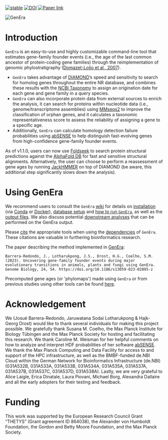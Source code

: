 

[![stable](http://badges.github.io/stability-badges/dist/stable.svg)](http://github.com/badges/stability-badges)
[![DOI](https://zenodo.org/badge/483209866.svg)](https://zenodo.org/badge/latestdoi/483209866)
[![Paper link](https://img.shields.io/badge/Published_in-Genome_Biology-badge?labelColor=%23CBE059&color=%231D3050)](https://genomebiology.biomedcentral.com/articles/10.1186/s13059-023-02895-z)


![GenEra](https://github.com/josuebarrera/GenEra/blob/main/logo.png)

Introduction
============

`GenEra` is an easy-to-use and highly customizable command-line tool that estimates gene-family founder events (i.e., the age of the last common ancestor of protein-coding gene families) through the reimplementation of genomic phylostratigraphy ([Domazet-Lošo et al., 2007](https://www.sciencedirect.com/science/article/pii/S0168952507002995)).
-	`GenEra` takes advantage of [DIAMOND](https://github.com/bbuchfink/diamond "DIAMOND")’s speed and sensitivity to search for homolog genes throughout the entire NR database, and combines these results with the [NCBI Taxonomy](https://www.ncbi.nlm.nih.gov/taxonomy "NCBI Taxonomy") to assign an origination date for each gene and gene family in a query species.
-	`GenEra` can also incorporate protein data from external sources to enrich the analysis, it can search for proteins within nucleotide data (i.e., genome/transcriptome assemblies) using [MMseqs2](https://github.com/soedinglab/MMseqs2 "MMseqs2") to improve the classification of orphan genes, and it calculates a taxonomic representativeness score to assess the reliability of assigning a gene to a specific age.
-	Additionally, `GenEra` can calculate homology detection failure probabilities using [abSENSE](https://github.com/caraweisman/abSENSE "abSENSE") to help distinguish fast-evolving genes from high-confidence gene-family founder events. 

As of v1.1.0, users can now use [Foldseek](https://github.com/steineggerlab/foldseek "Foldseek") to search protein structural predictions against the [AlphaFold DB](https://alphafold.ebi.ac.uk/ "AlphaFold DB") for fast and sensitive structural alignments. Alternatively, the user can choose to perform a reassessment of gene ages by running [JackHMMER](http://hmmer.org/ "JackHMMER") on top of DIAMOND (be aware, this additional step significantly slows down the analysis).

Using GenEra
=========

We recommend users to consult the `GenEra` [wiki](https://github.com/josuebarrera/GenEra/wiki) for details on [installation](https://github.com/josuebarrera/GenEra/wiki/Installing-GenEra) (via [Conda](https://github.com/josuebarrera/GenEra/wiki/Installing-GenEra#conda-installation) or [Docker](https://github.com/josuebarrera/GenEra/wiki/Installing-GenEra#docker-installation)), [database setup](https://github.com/josuebarrera/GenEra/wiki/Setting-up-the-database(s)) and [how to run `GenEra`](https://github.com/josuebarrera/GenEra/wiki/Running-GenEra), as well as the [output files](https://github.com/josuebarrera/GenEra/wiki/GenEra-output).
We also discuss potential [downstream analyses](https://github.com/josuebarrera/GenEra/wiki/Downstream-analyses) that can be performed on the GenEra output.

Please [cite](https://github.com/josuebarrera/GenEra/wiki/Citations) the appropriate tools when using the [dependencies](https://github.com/josuebarrera/GenEra/wiki#dependencies) of `GenEra`. These citations are valuable in furthering bioinformatics research.

The paper describing the method implemented in [GenEra](https://genomebiology.biomedcentral.com/articles/10.1186/s13059-023-02895-z):
```console
Barrera-Redondo, J., Lotharukpong, J.S., Drost, H.G., Coelho, S.M. (2023). Uncovering gene-family founder events during major evolutionary transitions in animals, plants and fungi using GenEra. Genome Biology, 24, 54. https://doi.org/10.1186/s13059-023-02895-z
```

Precomputed gene ages (or 'phylomaps') made using `GenEra` or from previous studies using other tools can be found [here](https://github.com/HajkD/published_phylomaps).

Acknowledgement
=========

We (Josué Barrera-Redondo, Jaruwatana Sodai Lotharukpong & Hajk-Georg Drost) would like to thank several individuals for making this project possible. 
We gratefully thank Susana M. Coelho, the Max Planck Institute for Biology Tübingen and the Max Planck Society for hosting and facilitating this research.
We thank Caroline M. Weisman for her helpful comments on how to analyze and interpret HDF probabilities of her software [abSENSE](https://github.com/caraweisman/abSENSE).
We thank the Max Planck Computing and Data Facility for access to and support of the HPC infrastructure, as well as the BMBF-funded de.NBI Cloud within the German Network for Bioinformatics Infrastructure (de.NBI) (031A532B, 031A533A, 031A533B, 031A534A, 031A535A, 031A537A, 031A537B, 031A537C, 031A537D, 031A538A).
Lastly, we are very grateful to Alice Laigle, Erica Dinatale, Laura Piovani, Michael Borg, Alexandra Dallaire and all the early adopters for their testing and feedback.

Funding
=========

This work was supported by the European Research Council Grant “THETYS” (Grant agreement ID 864038), the Alexander von Humboldt Foundation, the Gordon and Betty Moore Foundation, and the Max Planck Society.
